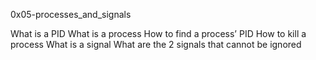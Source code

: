 0x05-processes_and_signals

What is a PID
What is a process
How to find a process’ PID
How to kill a process
What is a signal
What are the 2 signals that cannot be ignored
